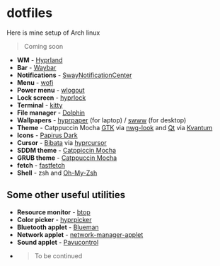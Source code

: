 # dotfiles
Here is mine setup of Arch linux

> Coming soon

- __WM__ - [Hyprland](https://hyprland.org/)
- __Bar__ - [Waybar](https://github.com/Alexays/Waybar)
- __Notifications__ - [SwayNotificationCenter](https://github.com/ErikReider/SwayNotificationCenter)
- __Menu__ - [wofi](https://hg.sr.ht/~scoopta/wofi)
- __Power menu__ - [wlogout](https://github.com/ArtsyMacaw/wlogout)
- __Lock screen__ - [hyprlock](https://github.com/hyprwm/hyprlock)
- __Terminal__ - [kitty](https://github.com/kovidgoyal/kitty)
- __File manager__ - [Dolphin](https://apps.kde.org/ru/dolphin/)
- __Wallpapers__ - [hyprpaper](https://github.com/hyprwm/hyprpaper) (for laptop) / [swww](https://github.com/LGFae/swww) (for desktop)
- __Theme__ - Catppuccin Mocha [GTK](https://github.com/catppuccin/gtk) via [nwg-look](https://github.com/nwg-piotr/nwg-look) and [Qt](https://github.com/catppuccin/qt5ct) via [Kvantum](https://github.com/tsujan/Kvantum)
- __Icons__ - [Papirus Dark](https://github.com/PapirusDevelopmentTeam/papirus-icon-theme)
- __Cursor__ - [Bibata](https://github.com/LOSEARDES77/Bibata-Cursor-hyprcursor/) via [hyprcursor](https://github.com/hyprwm/hyprcursor)
- __SDDM theme__ - [Catppiccin Mocha](https://github.com/catppuccin/sddm)
- __GRUB theme__ - [Catppuccin Mocha](https://github.com/catppuccin/grub)
- __fetch__ - [fastfetch](https://github.com/fastfetch-cli/fastfetch)
- __Shell__ - zsh and [Oh-My-Zsh](https://ohmyz.sh/)

## Some other useful utilities
- __Resource monitor__ - [btop](https://github.com/aristocratos/btop)
- __Color picker__ - [hyprpicker](https://github.com/hyprwm/hyprpicker)
- __Bluetooth applet__ - [Blueman](https://github.com/blueman-project/blueman)
- __Network applet__ - [network-manager-applet](https://gitlab.gnome.org/GNOME/network-manager-applet)
- __Sound applet__ - [Pavucontrol](https://freedesktop.org/software/pulseaudio/pavucontrol/)
- > To be continued
